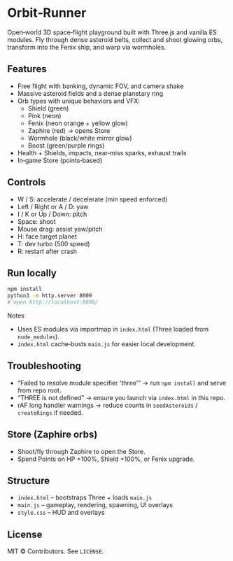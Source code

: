 # Orbit‑Runner

Open‑world 3D space‑flight playground built with Three.js and vanilla ES modules. Fly through dense asteroid belts, collect and shoot glowing orbs, transform into the Fenix ship, and warp via wormholes.

## Features
- Free flight with banking, dynamic FOV, and camera shake
- Massive asteroid fields and a dense planetary ring
- Orb types with unique behaviors and VFX:
  - Shield (green)
  - Pink (neon)
  - Fenix (neon orange + yellow glow)
  - Zaphire (red) → opens Store
  - Wormhole (black/white mirror glow)
  - Boost (green/purple rings)
- Health + Shields, impacts, near‑miss sparks, exhaust trails
- In‑game Store (points‑based)

## Controls
- W / S: accelerate / decelerate (min speed enforced)
- Left / Right or A / D: yaw
- I / K or Up / Down: pitch
- Space: shoot
- Mouse drag: assist yaw/pitch
- H: face target planet
- T: dev turbo (500 speed)
- R: restart after crash

## Run locally
```bash
npm install
python3 -m http.server 8000
# open http://localhost:8000/
```

Notes
- Uses ES modules via importmap in `index.html` (Three loaded from `node_modules`).
- `index.html` cache‑busts `main.js` for easier local development.

## Troubleshooting
- “Failed to resolve module specifier 'three'” → run `npm install` and serve from repo root.
- “THREE is not defined” → ensure you launch via `index.html` in this repo.
- rAF long handler warnings → reduce counts in `seedAsteroids` / `createRings` if needed.

## Store (Zaphire orbs)
- Shoot/fly through Zaphire to open the Store.
- Spend Points on HP +100%, Shield +100%, or Fenix upgrade.

## Structure
- `index.html` – bootstraps Three + loads `main.js`
- `main.js` – gameplay, rendering, spawning, UI overlays
- `style.css` – HUD and overlays

## License
MIT © Contributors. See `LICENSE`.

